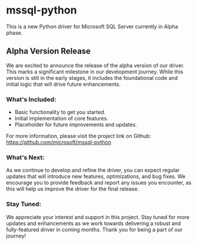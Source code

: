 # mssql-python

This is a new Python driver for Microsoft SQL Server currently in Alpha phase.

## Alpha Version Release

We are excited to announce the release of the alpha version of our driver. This marks a significant milestone in our development journey. While this version is still in the early stages, it includes the foundational code and initial logic that will drive future enhancements.

### What's Included:

- Basic functionality to get you started.
- Initial implementation of core features.
- Placeholder for future improvements and updates.

For more information, please visit the project link on Github: https://github.com/microsoft/mssql-python

### What's Next:

As we continue to develop and refine the driver, you can expect regular updates that will introduce new features, optimizations, and bug fixes. We encourage you to provide feedback and report any issues you encounter, as this will help us improve the driver for the final release.

### Stay Tuned:

We appreciate your interest and support in this project. Stay tuned for more updates and enhancements as we work towards delivering a robust and fully-featured driver in coming months.
Thank you for being a part of our journey!
